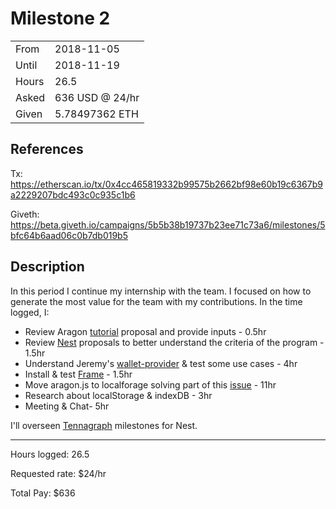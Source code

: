 # Milestone 2

|       |                 |
| ----- | --------------- |
| From  | 2018-11-05      |
| Until | 2018-11-19      |
| Hours | 26.5            |
| Asked | 636 USD @ 24/hr |
| Given | 5.78497362 ETH  |

## References

Tx: <https://etherscan.io/tx/0x4cc465819332b99575b2662bf98e60b19c6367b9a2229207bdc493c0c935c1b6>

Giveth: <https://beta.giveth.io/campaigns/5b5b38b19737b23ee71c73a6/milestones/5bfc64b6aad06c0b7db019b5>

## Description

In this period I continue my internship with the team. I focused on how to generate the most value for the team with my contributions. In the time logged, I:

- Review Aragon [tutorial](https://docs.google.com/document/d/1tb5RwEBpIxp2_wQmj0w2N5japdLI5mAgjdto7TMu8lY/edit#heading=h.gyv7526ee4qy) proposal and provide inputs - 0.5hr
- Review [Nest](https://github.com/aragon/nest) proposals to better understand the criteria of the program - 1.5hr
- Understand Jeremy's [wallet-provider](https://github.com/jvluso/aragon.js/tree/wallet-provider-2) & test some use cases - 4hr
- Install & test [Frame](https://frame.sh/) - 1.5hr
- Move aragon.js to localforage solving part of this [issue](https://github.com/aragon/aragon.js/issues/133) - 11hr
- Research about localStorage & indexDB - 3hr
- Meeting & Chat- 5hr

I'll overseen [Tennagraph](https://beta.giveth.io/campaigns/5b51bdbdf8ba4732631989f5) milestones for Nest.

---

Hours logged: 26.5

Requested rate: \$24/hr

Total Pay: \$636
